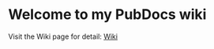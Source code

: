 # Welcome to my PubDocs wiki

Visit the Wiki page for detail: [Wiki](https://github.com/SeanGreenbaum/PubDocs/wiki)
